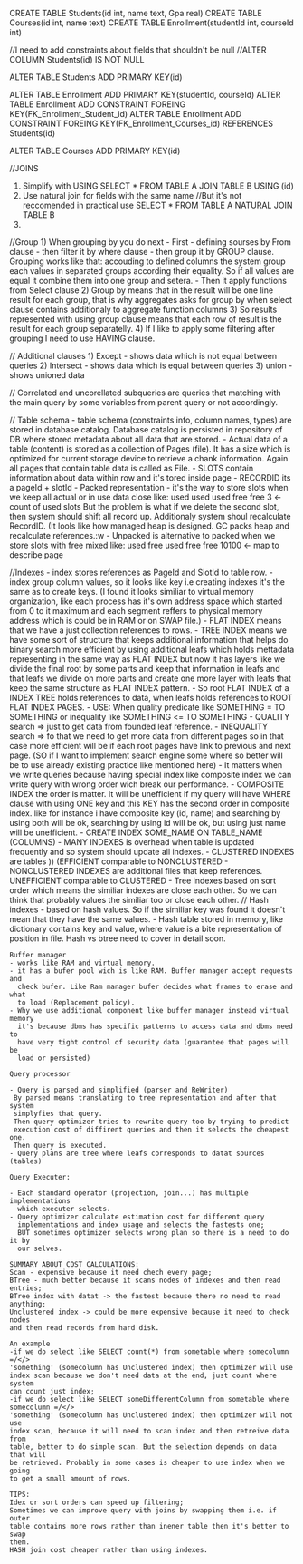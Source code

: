 CREATE TABLE Students(id int, name text, Gpa real)
CREATE TABLE Courses(id int, name text)
CREATE TABLE Enrollment(studentId int, courseId int)

//I need to add constraints about fields that shouldn't be null
//ALTER COLUMN Students(id) IS NOT NULL

ALTER TABLE Students ADD PRIMARY KEY(id)

ALTER TABLE Enrollment ADD PRIMARY KEY(studentId, courseId)
ALTER TABLE Enrollment ADD CONSTRAINT FOREING KEY(FK_Enrollment_Student_id)
ALTER TABLE Enrollment ADD CONSTRAINT FOREING KEY(FK_Enrollment_Courses_id)
REFERENCES Students(id)

ALTER TABLE Courses ADD PRIMARY KEY(id)


//JOINS
1) Simplify with USING 
    SELECT *
    FROM TABLE A
    JOIN TABLE B USING (id)
2) Use natural join for fields with the same name //But it's not reccomended in
practical use
    SELECT *
    FROM TABLE A
    NATURAL JOIN TABLE B 
3)

//Group
    1) When grouping by you do next
        - First - defining sourses by From clause
        - then filter it by where clause
        - then group it by GROUP clause. Grouping works like that:
            accouding to defined columns the system group each values in separated
            groups according their equality. So if all values are equal it combine them
            into one group and setera. 
        - Then it apply functions from Select clause 
    2) Group by means that in the result will be one line result for each group,
    that is why aggregates asks for group by when select clause contains
    additionaly to aggregate function columns
    3) So results represented with using group clause means that each row of
    result is the result for each group separatelly.
    4) If I like to apply some filtering after grouping I need to use HAVING
    clause.

// Additional clauses
    1) Except - shows data which is not equal between queries
    2) Intersect - shows data which is equal between queries
    3) union - shows unioned data 

// Correlated and uncorellated subqueries are queries that matching with the
main query by some variables from parent query or not accordingly.

// Table schema
    - table schema (constraints info, column names, types) are stored in database
        catalog. Database catalog is persisted in repository of DB where stored
        metadata about all data that are stored.
    - Actual data of a table (content) is stored as a collection of Pages
      (file). It has a size which is optimized for current storage device to
      retrieve a chank information. Again all pages that contain table data is
      called as File.
    - SLOTS contain information about data within row and it's tored inside page
    - RECORDID its a pageId + slotId
    - Packed representation - it's the way to store slots when we keep all
      actual or in use data close like:
        used
        used
        used
        free
        free
        3   <- count of used slots
      But the problem is what if we delete the second slot, then system should
      shift all record up. Additionaly system shoul recalculate RecordID. (It
      lools like how managed heap is designed. GC packs heap and recalculate
      references.:w
    - Unpacked is alternative to packed when we store slots with free mixed
      like:
        used
        free
        used
        free
        free
        10100 <- map to describe page

//Indexes
    - index stores references as PageId and SlotId to table row.
    - index group column values, so it looks like key i.e creating indexes it's
      the same as to create keys. (I found it looks similiar to virtual memory
      organization, like each process has it's own address space which started
      from 0 to it maximum and each segment reffers to physical memory address
      which is could be in RAM or on SWAP file.)
    - FLAT INDEX means that we have a just collection references to rows.
    - TREE INDEX means we have some sort of structure that keeps additional
      information that helps do binary search more efficient by using additional
      leafs which holds mettadata representing in the same way as FLAT INDEX but
      now it has layers like we divide the final root by some parts and keep
      that information in leafs and that leafs we divide on more parts and
      create one more layer with leafs that keep the same structure as FLAT
      INDEX pattern.
    - So root FLAT INDEX of a INDEX TREE holds references to data, when leafs
      holds references to ROOT FLAT INDEX PAGES.
    - USE: When quality predicate like SOMETHING = TO SOMETHING or inequality
      like SOMETHING <= TO SOMETHING
    - QUALITY search => just to get data from founded leaf reference.
    - INEQUALITY search => fo that we need to get more data from different pages
      so in that case more efficient will be if each root pages have link to
      previous and next page. (SO if I want to implement search engine some
      where so better will be to use already existing practice like mentioned
      here)
    - It matters when we write queries because having special index like
      composite index we can write query with wrong order wich break our
      performance.
    - COMPOSITE INDEX the order is matter. It will be unefficient if my query
      will have WHERE clause with using ONE key and this KEY has the second
      order in composite index. like for instance i have composite key (id, name)
      and searching by using both will be ok, searching by using id will be ok,
      but using just name will be unefficient.
    - CREATE INDEX SOME_NAME ON TABLE_NAME (COLUMNS)
    - MANY INDEXES is overhead when table is updated frequently and so system
      should update all indexes.
    - CLUSTERED INDEXES are tables )) (EFFICIENT comparable to NONCLUSTERED
    - NONCLUSTERED INDEXES are additional files that keep references.
      UNEFFICIENT comparable to CLUSTERED
    - Tree indexes based on sort order which means the similiar indexes are
      close each other. So we can think that probably values the similiar too or
      close each other.
// Hash indexes
    - based on hash values. So if the similiar key was found it doesn't mean
      that they have the same values.
    - Hash table stored in memory, like dictionary contains key and value, where
      value is a bite representation of position in file.
    Hash vs btree need to cover in detail soon.

    Buffer manager
    - works like RAM and virtual memory.
    - it has a bufer pool wich is like RAM. Buffer manager accept requests and
      check bufer. Like Ram manager bufer decides what frames to erase and what
      to load (Replacement policy).
    - Why we use additional component like buffer manager instead virtual memory
      it's because dbms has specific patterns to access data and dbms need to
      have very tight control of security data (guarantee that pages will be
      load or persisted)

    Query processor

    - Query is parsed and simplified (parser and ReWriter)
     By parsed means translating to tree representation and after that system
     simplyfies that query.
     Then query optimizer tries to rewrite query too by trying to predict
     execution cost of diffirent queries and then it selects the cheapest one.
     Then query is executed.
    - Query plans are tree where leafs corresponds to datat sources (tables)

    Query Executer:

    - Each standard operator (projection, join...) has multiple implementations
      which executer selects.
    - Query optimizer calculate estimation cost for different query
      implementations and index usage and selects the fastests one;
      BUT sometimes optimizer selects wrong plan so there is a need to do it by
      our selves.

    SUMMARY ABOUT COST CALCULATIONS:
    Scan - expensive because it need chech every page;
    BTree - much better because it scans nodes of indexes and then read entries;
    BTree index with datat -> the fastest because there no need to read
    anything;
    Unclustered index -> could be more expensive because it need to check nodes
    and then read records from hard disk.

    An example
    -if we do select like SELECT count(*) from sometable where somecolumn =/</>
    'something' (somecolumn has Unclustered index) then optimizer will use
    index scan because we don't need data at the end, just count where system
    can count just index;
    -if we do select like SELECT someDifferentColumn from sometable where somecolumn =/</>
    'something' (somecolumn has Unclustered index) then optimizer will not use
    index scan, because it will need to scan index and then retreive data from
    table, better to do simple scan. But the selection depends on data that will
    be retrieved. Probably in some cases is cheaper to use index when we going
    to get a small amount of rows.

    TIPS:
    Idex or sort orders can speed up filtering;
    Sometimes we can improve query with joins by swapping them i.e. if outer
    table contains more rows rather than inener table then it's better to swap
    them.
    HASH join cost cheaper rather than using indexes.

